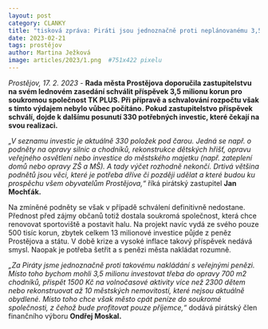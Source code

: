 ```yaml
---
layout: post
category: CLANKY
title: "tisková zpráva: Piráti jsou jednoznačně proti neplánovanému 3,5 milionovému příspěvku pro TK PLUS!"
date: 2023-02-21
tags: prostějov
author: Martina Ježková
image: articles/2023/1.png  #751x422 pixelu
---
```

*Prostějov, 17. 2. 2023 -* **Rada města Prostějova doporučila zastupitelstvu na svém lednovém zasedání schválit příspěvek 3,5 milionu korun pro soukromou společnost TK PLUS. Při přípravě a schvalování rozpočtu však s tímto výdajem nebylo vůbec počítáno. Pokud zastupitelstvo příspěvek schválí, dojde k dalšímu posunutí 330 potřebných investic, které čekají na svou realizaci.** 


*„V seznamu investic je aktuálně 330 položek pod čarou. Jedná se např. o podněty na opravy silnic a chodníků, rekonstrukce dětských hřišť, opravu veřejného osvětlení nebo investice do městského majetku (např. zateplení domů nebo opravy ZŠ a MŠ). A tady výčet rozhodně nekončí. Drtivá většina podnětů jsou věci, které je potřeba dříve či později udělat a které budou ku prospěchu všem obyvatelům Prostějova,“* říká pirátský zastupitel **Jan Mochťák.**  


Na zmíněné podněty se však v případě schválení definitivně nedostane. Přednost před zájmy občanů totiž dostala soukromá společnost, která chce renovovat sportoviště a postavit halu. Na projekt navíc vydá ze svého pouze 500 tisíc korun, zbytek celkem 13 milionové investice půjde z peněz Prostějova a státu. V době krize a vysoké inflace takový příspěvek nedává smysl. Naopak je potřeba šetřit a s penězi města nakládat rozumně. 


*„Za Piráty jsme jednoznačně proti takovému nakládání s veřejnými penězi. Místo toho bychom mohli 3,5 milionu investovat třeba do opravy 700 m2 chodníků, přispět 1500 Kč na volnočasové aktivity více než 2300 dětem nebo rekonstruovat až 10 městských nemovitostí, které nejsou aktuálně obydlené. Místo toho chce však město cpát peníze do soukromé společnosti, z čehož bude profitovat pouze příjemce,“* dodává pirátský člen finančního výboru **Ondřej Moskal.**
